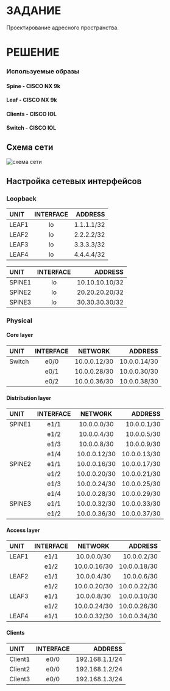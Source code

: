 # ЗАДАНИЕ
Проектирование адресного пространства.
# РЕШЕНИЕ

### Используемые образы

#### Spine - CISCO NX 9k
####  Leaf - CISCO NX 9k
#### Clients - CISCO IOL
#### Switch - CISCO IOL

## Схема сети

![схема сети](https://user-images.githubusercontent.com/55625869/136852372-f19c445f-8f39-41f2-a460-594997afc23b.PNG)



## Настройка сетевых интерфейсов

### Loopback 

|    UNIT       |   INTERFACE     |  ADDRESS   |
| :------------ |:---------------:| ----------:|
|    LEAF1      |      lo         | 1.1.1.1/32 |
|    LEAF2      |      lo         | 2.2.2.2/32 |
|    LEAF3      |      lo         | 3.3.3.3/32 |
|    LEAF4      |      lo         | 4.4.4.4/32 |

|    UNIT        |   INTERFACE     |    ADDRESS     |
| :------------  |:---------------:| --------------:|
|    SPINE1      |      lo         | 10.10.10.10/32 |
|    SPINE2      |      lo         | 20.20.20.20/32 |
|    SPINE3      |      lo         | 30.30.30.30/32 |

### Physical


#### Core layer

|    UNIT        |   INTERFACE       |    NETWORK   |    ADDRESS    |
| :------------- |:-----------------:|:------------:| -------------:|
|    Switch      |      e0/0         | 10.0.0.12/30 | 10.0.0.14/30  |
|                |      e0/1         | 10.0.0.28/30 | 10.0.0.30/30  |
|                |      e0/2         | 10.0.0.36/30 | 10.0.0.38/30  |

#### Distribution layer

|    UNIT        |   INTERFACE       |    NETWORK   |    ADDRESS    |
| :------------- |:-----------------:|:------------:| -------------:|
|    SPINE1      |      e1/1         | 10.0.0.0/30  | 10.0.0.1/30   |
|                |      e1/2         | 10.0.0.4/30  | 10.0.0.5/30   |
|                |      e1/3         | 10.0.0.8/30  | 10.0.0.9/30   |
|                |      e1/4         | 10.0.0.12/30 | 10.0.0.13/30  |
|    SPINE2      |      e1/1         | 10.0.0.16/30 | 10.0.0.17/30  |
|                |      e1/2         | 10.0.0.20/30 | 10.0.0.21/30  |
|                |      e1/3         | 10.0.0.24/30 | 10.0.0.25/30  |
|                |      e1/4         | 10.0.0.28/30 | 10.0.0.29/30  |
|    SPINE3      |      e1/1         | 10.0.0.32/30 | 10.0.0.33/30  |
|                |      e1/2         | 10.0.0.36/30 | 10.0.0.37/30  |

#### Access layer

|    UNIT       |   INTERFACE       |    NETWORK   |    ADDRESS   |
| :------------ |:-----------------:|:------------:| ------------:|
|    LEAF1      |      e1/1         | 10.0.0.0/30  | 10.0.0.2/30  |
|               |      e1/2         | 10.0.0.16/30 | 10.0.0.18/30 |
|    LEAF2      |      e1/1         | 10.0.0.4/30  | 10.0.0.6/30  |
|               |      e1/2         | 10.0.0.20/30 | 10.0.0.22/30 |
|    LEAF3      |      e1/1         | 10.0.0.8/30  | 10.0.0.10/30 |
|               |      e1/2         | 10.0.0.24/30 | 10.0.0.26/30 |
|    LEAF4      |      e1/1         | 10.0.0.32/30 | 10.0.0.34/30 |

#### Clients

|    UNIT        |   INTERFACE       |     ADDRESS     |
| :------------- |:-----------------:| ---------------:|
|    Client1     |      e0/0         | 192.168.1.1/24  |
|    Client2     |      e0/0         | 192.168.1.2/24  |
|    Client3     |      e0/0         | 192.168.1.3/24  |

